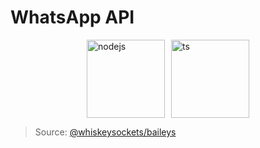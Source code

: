 <style>
    .container {
        display: flex;
        justify-content: center; /* Centers items horizontally */
        align-items: center; /* Centers items vertically */
        gap: 10px;
        /* height: 100vh; Sets container height to 100% of viewport height */
    }
</style>

# WhatsApp API

<div class="container">
<a href="https://nodejs.org/" ><img src="https://img.shields.io/badge/Node.js-14.17-green" alt="nodejs" width="125" /></a>
<a href="https://www.typescriptlang.org/"><img src="https://img.shields.io/badge/TypeScript-4.5-blue" alt="ts" width="125" /></a>
</div>

> Source: [@whiskeysockets/baileys](https://github.com/WhiskeySockets/Baileys)

